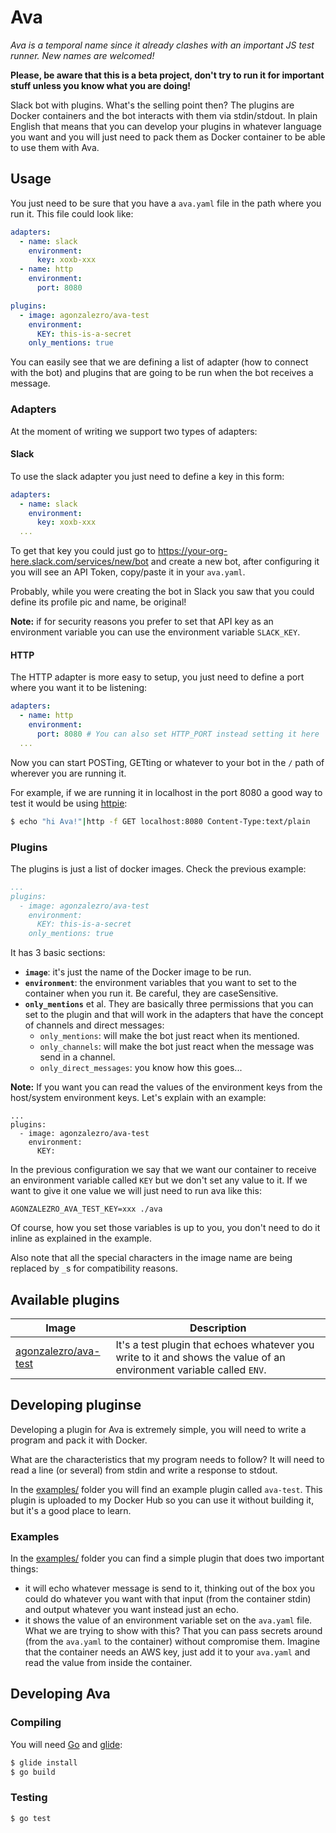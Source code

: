 Ava
===

_Ava is a temporal name since it already clashes with an important JS test runner. New names are welcomed!_

**Please, be aware that this is a beta project, don't try to run it for important stuff unless you know what you are doing!**

Slack bot with plugins. What's the selling point then? The plugins are Docker containers and the bot interacts with them via stdin/stdout. In plain English that means that you can develop your plugins in whatever language you want and you will just need to pack them as Docker container to be able to use them with Ava.

Usage
-----

You just need to be sure that you have a `ava.yaml` file in the path where you run it. This file could look like:

```yaml
adapters:
  - name: slack
    environment:
      key: xoxb-xxx
  - name: http
    environment:
      port: 8080

plugins:
  - image: agonzalezro/ava-test
    environment:
      KEY: this-is-a-secret
    only_mentions: true
```

You can easily see that we are defining a list of adapter (how to connect with the bot) and plugins that are going to be run when the bot receives a message.

### Adapters

At the moment of writing we support two types of adapters:

#### Slack

To use the slack adapter you just need to define a key in this form:

```yaml
adapters:
  - name: slack
    environment:
      key: xoxb-xxx
  ...
```

To get that key you could just go to https://your-org-here.slack.com/services/new/bot and create a new bot, after configuring it you will see an API Token, copy/paste it in your `ava.yaml`.

Probably, while you were creating the bot in Slack you saw that you could define its profile pic and name, be original!

**Note:** if for security reasons you prefer to set that API key as an environment variable you can use the environment variable `SLACK_KEY`. 

#### HTTP

The HTTP adapter is more easy to setup, you just need to define a port where you want it to be listening:

```yaml
adapters:
  - name: http
    environment:
      port: 8080 # You can also set HTTP_PORT instead setting it here
  ...
```

Now you can start POSTing, GETting or whatever to your bot in the `/` path of wherever you are running it.

For example, if we are running it in localhost in the port 8080 a good way to test it would be using [httpie](https://httpie.org/):

```bash
$ echo "hi Ava!"|http -f GET localhost:8080 Content-Type:text/plain
```

### Plugins

The plugins is just a list of docker images. Check the previous example:

```yaml
...
plugins:
  - image: agonzalezro/ava-test
    environment:
      KEY: this-is-a-secret
    only_mentions: true
```

It has 3 basic sections:

- **`image`**: it's just the name of the Docker image to be run.
- **`environment`**: the environment variables that you want to set to the container when you run it. Be careful, they are caseSensitive.
- **`only_mentions`** et al. They are basically three permissions that you can set to the plugin and that will work in the adapters that have the concept of channels and direct messages:
    - `only_mentions`: will make the bot just react when its mentioned.
    - `only_channels`: will make the bot just react when the message was send in a channel.
    - `only_direct_messages`: you know how this goes...

**Note:** If you want you can read the values of the environment keys from the host/system environment keys. Let's explain with an example:

```
...
plugins:
  - image: agonzalezro/ava-test
    environment:
      KEY:
```

In the previous configuration we say that we want our container to receive an environment variable called `KEY` but we don't set any value to it. If we want to give it one value we will just need to run ava like this:

```
AGONZALEZRO_AVA_TEST_KEY=xxx ./ava
```

Of course, how you set those variables is up to you, you don't need to do it inline as explained in the example.

Also note that all the special characters in the image name are being replaced by `_`s for compatibility reasons.

Available plugins
-----------------

| Image | Description |
| ----- | ----------- |
| [agonzalezro/ava-test](https://hub.docker.com/r/agonzalezro/ava-test/) | It's a test plugin that echoes whatever you write to it and shows the value of an environment variable called `ENV`. |


Developing pluginse
------------------

Developing a plugin for Ava is extremely simple, you will need to write a program and pack it with Docker.

What are the characteristics that my program needs to follow? It will need to read a line (or several) from stdin and write a response to stdout.

In the [examples/](examples/) folder you will find an example plugin called `ava-test`. This plugin is uploaded to my Docker Hub so you can use it without building it, but it's a good place to learn.

### Examples

In the [examples/](examples/) folder you can find a simple plugin that does two important things:

- it will echo whatever message is send to it, thinking out of the box you could do whatever you want with that input (from the container stdin) and output whatever you want instead just an echo.
- it shows the value of an environment variable set on the `ava.yaml` file. What we are trying to show with this? That you can pass secrets around (from the `ava.yaml` to the container) without compromise them. Imagine that the container needs an AWS key, just add it to your `ava.yaml` and read the value from inside the container.


Developing Ava
--------------

### Compiling

You will need [Go](https://golang.org/) and [glide](https://github.com/Masterminds/glide):

```bash
$ glide install
$ go build
```

### Testing

```bash
$ go test
```
